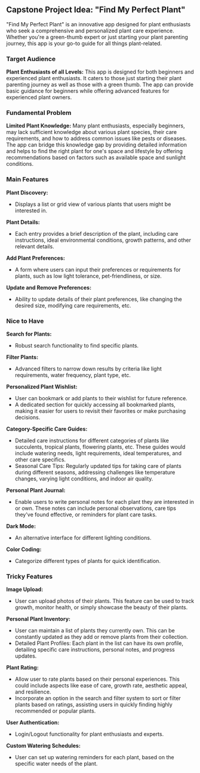 ## Capstone Project Idea: "Find My Perfect Plant"

"Find My Perfect Plant" is an innovative app designed for plant enthusiasts who seek a comprehensive and personalized plant care experience. Whether you're a green-thumb expert or just starting your plant parenting journey, this app is your go-to guide for all things plant-related.


### Target Audience

**Plant Enthusiasts of all Levels:** 
This app is designed for both beginners and experienced plant enthusiasts.
It caters to those just starting their plant parenting journey as well as
those with a green thumb. The app can provide basic guidance for beginners
while offering advanced features for experienced plant owners.

### Fundamental Problem

**Limited Plant Knowledge:**
Many plant enthusiasts, especially beginners, may lack sufficient knowledge
about various plant species, their care requirements, and how to address
common issues like pests or diseases.
The app can bridge this knowledge gap by providing detailed information and helps
to find the right plant for one's space and lifestyle by offering recommendations
based on factors such as available space and sunlight conditions.

### Main Features

**Plant Discovery:**

- Displays a list or grid view of various plants that users might be interested in.

**Plant Details:**

- Each entry provides a brief description of the plant, including care instructions, ideal environmental conditions, growth patterns, and other relevant details.

**Add Plant Preferences:**

- A form where users can input their preferences or requirements for plants, such as low light tolerance, pet-friendliness, or size.

**Update and Remove Preferences:**

- Ability to update details of their plant preferences, like changing the desired size, modifying care requirements, etc.

### Nice to Have

**Search for Plants:**

- Robust search functionality to find specific plants.

**Filter Plants:**

- Advanced filters to narrow down results by criteria like light requirements, water frequency, plant type, etc.

**Personalized Plant Wishlist:**

- User can bookmark or add plants to their wishlist for future reference.
- A dedicated section for quickly accessing all bookmarked plants, making it easier for users to revisit their favorites or make purchasing decisions.

**Category-Specific Care Guides:**

- Detailed care instructions for different categories of plants like succulents, tropical plants, flowering plants, etc. These guides would include watering needs, light requirements, ideal temperatures, and other care specifics.
- Seasonal Care Tips: Regularly updated tips for taking care of plants during different seasons, addressing challenges like temperature changes, varying light conditions, and indoor air quality.

**Personal Plant Journal:**

- Enable users to write personal notes for each plant they are interested in or own. These notes can include personal observations, care tips they've found effective, or reminders for plant care tasks.

**Dark Mode:**

- An alternative interface for different lighting conditions.

**Color Coding:**

- Categorize different types of plants for quick identification.

### Tricky Features

**Image Upload:**

- User can upload photos of their plants. This feature can be used to track growth, monitor health, or simply showcase the beauty of their plants.

**Personal Plant Inventory:**

- User can maintain a list of plants they currently own. This can be constantly updated as they add or remove plants from their collection.
- Detailed Plant Profiles: Each plant in the list can have its own profile, detailing specific care instructions, personal notes, and progress updates.

**Plant Rating:**

- Allow user to rate plants based on their personal experiences. This could include aspects like ease of care, growth rate, aesthetic appeal, and resilience.
- Incorporate an option in the search and filter system to sort or filter plants based on ratings, assisting users in quickly finding highly recommended or popular plants.

**User Authentication:**

- Login/Logout functionality for plant enthusiasts and experts.

**Custom Watering Schedules:**

- User can set up watering reminders for each plant, based on the specific water needs of the plant.
